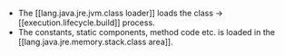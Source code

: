 
  - The [[lang.java.jre.jvm.class loader]] loads the class -> [[execution.lifecycle.build]] process.
  - The constants, static components, method code etc. is loaded in the [[lang.java.jre.memory.stack.class area]].